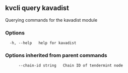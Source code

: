 <!--
title: kavadist
order: 0
-->
## kvcli query kavadist

Querying commands for the kavadist module

### Options

```
  -h, --help   help for kavadist
```

### Options inherited from parent commands

```
      --chain-id string   Chain ID of tendermint node
```

